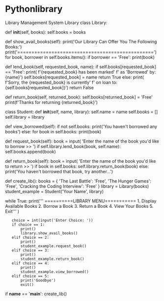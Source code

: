 # Pythonlibrary
Library Management System
Library
class Library:
  
   def __init__(self, books):
       self.books = books
 
   def show_avail_books(self):
       print('Our Library Can Offer You The Following Books:')
       print('================================================')
       for book, borrower in self.books.items():
           if borrower == 'Free':
               print(book)

   def lend_book(self, requested_book, name):
       if self.books[requested_book] == 'Free':
           print(
               f'{requested_book} has been marked'
               f' as \'Borrowed\' by: {name}')
           self.books[requested_book] = name
           return True
       else:
           print(
               f'Sorry, the {requested_book} is currently'
               f' on loan to: {self.books[requested_book]}')
           return False

   def return_book(self, returned_book):
       self.books[returned_book] = 'Free'
       print(f'Thanks for returning {returned_book}')


class Student:
   def __init__(self, name, library):
       self.name = name
       self.books = []
       self.library = library

   def view_borrowed(self):
       if not self.books:
           print('You haven\'t borrowed any books')
       else:
           for book in self.books:
               print(book)

   def request_book(self):
       book = input(
           'Enter the name of the book you\'d like to borrow >> ')
       if self.library.lend_book(book, self.name):
           self.books.append(book)

   def return_book(self):
       book = input(
           'Enter the name of the book you\'d like to return >> ')
       if book in self.books:
           self.library.return_book(book)
       else:
           print('You haven\'t borrowed that book, try another...')


def create_lib():
   books = {
       'The Last Battle': 'Free',
       'The Hunger Games': 'Free',
       'Cracking the Coding Interview': 'Free'
   }
   library = Library(books)
   student_example = Student('Your Name', library)

   while True:
       print('''
           ==========LIBRARY MENU===========
           1. Display Available Books
           2. Borrow a Book
           3. Return a Book
           4. View Your Books
           5. Exit'''
             )

       choice = int(input('Enter Choice: '))
       if choice == 1:
           print()
           library.show_avail_books()
       elif choice == 2:
           print()
           student_example.request_book()
       elif choice == 3:
           print()
           student_example.return_book()
       elif choice == 4:
           print()
           student_example.view_borrowed()
       elif choice == 5:
           print('Goodbye')
           exit()


if __name__ == '__main__':
   create_lib()
